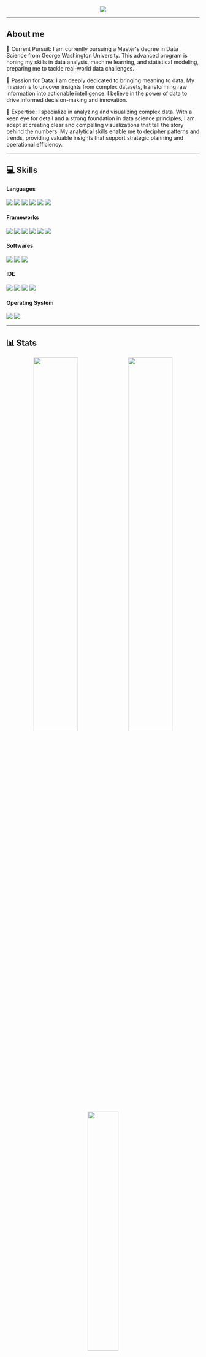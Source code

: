 <p align="center">
	<a href="https://github.com/DenverCoder1/readme-typing-svg"><img src="https://readme-typing-svg.herokuapp.com?lines=Machine+Learning+Developer;;AI%20|%20ML%20|%20DS;&center=true&width=380&height=45"></a><br>
</p>

---

## About me

🔭 Current Pursuit: I am currently pursuing a Master's degree in Data Science from George Washington University. This advanced program is honing my skills in data analysis, machine learning, and statistical modeling, preparing me to tackle real-world data challenges.

🌱 Passion for Data: I am deeply dedicated to bringing meaning to data. My mission is to uncover insights from complex datasets, transforming raw information into actionable intelligence. I believe in the power of data to drive informed decision-making and innovation.

👯 Expertise: I specialize in analyzing and visualizing complex data. With a keen eye for detail and a strong foundation in data science principles, I am adept at creating clear and compelling visualizations that tell the story behind the numbers. My analytical skills enable me to decipher patterns and trends, providing valuable insights that support strategic planning and operational efficiency.


---

## 💻 Skills

<h4> Languages </h4>
<span> 
  <img src="https://img.shields.io/badge/python-3670A0?style=for-the-badge&logo=python&logoColor=ffdd54" />
  
  <img src="https://img.shields.io/badge/r-%23276DC3.svg?style=for-the-badge&logo=r&logoColor=white" />
	
  <img src="https://img.shields.io/badge/JavaScript-F7DF1E?style=for-the-badge&logo=javascript&logoColor=black" />  
  <img src="https://img.shields.io/badge/HTML5-E34F26?style=for-the-badge&logo=html5&logoColor=white" />
  <img src="https://img.shields.io/badge/CSS3-1572B6?style=for-the-badge&logo=css3&logoColor=white" />
  <img src="https://img.shields.io/badge/SQL-1D1209?style=for-the-badge&logo=sql&logoColor=white" />

<h4> Frameworks </h4>
<span>
	<img src="https://img.shields.io/badge/TensorFlow-%23FF6F00.svg?style=for-the-badge&logo=TensorFlow&logoColor=white" />
	<img src="https://img.shields.io/badge/opencv-%23white.svg?style=for-the-badge&logo=opencv&logoColor=white" />
	<img src="https://img.shields.io/badge/numpy-%23013243.svg?style=for-the-badge&logo=numpy&logoColor=white" />
	<img src="https://img.shields.io/badge/pandas-%23150458.svg?style=for-the-badge&logo=pandas&logoColor=white" />
        <img src="https://img.shields.io/badge/PyTorch-%23FF6F00.svg?style=for-the-badge&logo=PyTorch&logoColor=white" />
	<img src="https://img.shields.io/badge/Matplotlib-%23FF6F00.svg?style=for-the-badge&logo=Matplotlib&logoColor=white" />
 	


<h4> Softwares </h4>
<span>
  
 <img src="https://img.shields.io/badge/MySQL-00000F?style=for-the-badge&logo=mysql&logoColor=white">
 <img src="https://img.shields.io/badge/MongoDB-3FA037?style=for-the-badge&logo=mongodb&logoColor=white">
  <img src="https://img.shields.io/badge/Tableau-7AA037?style=for-the-badge&logo=tableau&logoColor=white">
  

<h4> IDE </h4>
<span>
	<img src="https://img.shields.io/badge/pycharm-15A42D.svg?style=for-the-badge&logo=pycharm&logoColor=white" />
  <img src="https://img.shields.io/badge/Colab-F9AB00?style=for-the-badge&logo=googlecolab&color=525252" /> 
	<img src="https://img.shields.io/badge/Visual_Studio_Code-0078D4?style=for-the-badge&logo=visual%20studio%20code&logoColor=white" />
	<img src="https://img.shields.io/badge/jupyter-%23FA0F00.svg?style=for-the-badge&logo=jupyter&logoColor=white" />

<h4> Operating System </h4>
<span>
	<img src="https://img.shields.io/badge/Ubuntu-E95420?style=for-the-badge&logo=ubuntu&logoColor=white" />
	<img src="https://img.shields.io/badge/Windows-0078D6?style=for-the-badge&logo=windows&logoColor=white" />


---
## 📊 Stats &nbsp;

<p align="center">
	<img width="48%" height="50%" src="https://github-readme-stats.vercel.app/api?username=Tanmay1005&show_icons=true&count_private=true&theme=tokyonight" />
	
   <img width="48%" height="50%"  src="https://github-readme-streak-stats.herokuapp.com/?user=Tanmay1005&theme=tokyonight" />
	<br><br>
	<img width="40%" src="https://github-readme-stats.vercel.app/api/top-langs/?username=Tanmay1005&hide=html,css,javascript&theme=tokyonight&layout=compact" />
</p>


---

<h3 align="center">Connect with me
	<a href="https://www.linkedin.com/in/tanmay-ambegaokar/" target="blank"><img src="https://img.shields.io/badge/linkedin-%230077B5.svg?style=for-the-badge&logo=linkedin&logoColor=white"></a>
	<a href="mailto:tanmayambegaokar@gmail.com?subject=Hello%20Tanmay" target="blank"><img src="https://img.shields.io/badge/Gmail-D14836?style=for-the-badge&logo=gmail&logoColor=white"></a>


 



